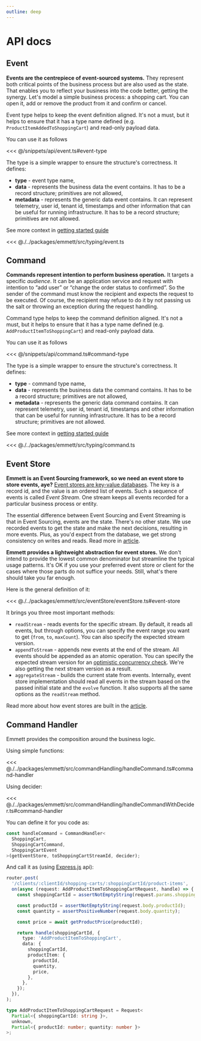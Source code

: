```yaml
---
outline: deep
---
```


# API docs

## Event

**Events are the centrepiece of event-sourced systems.** They represent both critical points of the business process but are also used as the state. That enables you to reflect your business into the code better, getting the synergy. Let's model a simple business process: a shopping cart. You can open it, add or remove the product from it and confirm or cancel.

Event type helps to keep the event definition aligned. It's not a must, but it helps to ensure that it has a type name defined (e.g. `ProductItemAddedToShoppingCart`) and read-only payload data.

You can use it as follows

<<< @/snippets/api/event.ts#event-type

The type is a simple wrapper to ensure the structure's correctness. It defines:

- **type** - event type name,
- **data** - represents the business data the event contains. It has to be a record structure; primitives are not allowed,
- **metadata** - represents the generic data event contains. It can represent telemetry, user id, tenant id, timestamps and other information that can be useful for running infrastructure. It has to be a record structure; primitives are not allowed.

See more context in [getting started guide](./getting-started.md#events)

<<< @./../packages/emmett/src/typing/event.ts

## Command

**Commands represent intention to perform business operation.** It targets a specific _audience_. It can be an application service and request with intention to “add user” or “change the order status to confirmed”. So the sender of the command must know the recipient and expects the request to be executed. Of course, the recipient may refuse to do it by not passing us the salt or throwing an exception during the request handling.

Command type helps to keep the command definition aligned. It's not a must, but it helps to ensure that it has a type name defined (e.g. `AddProductItemToShoppingCart`) and read-only payload data.

You can use it as follows

<<< @/snippets/api/command.ts#command-type

The type is a simple wrapper to ensure the structure's correctness. It defines:

- **type** - command type name,
- **data** - represents the business data the command contains. It has to be a record structure; primitives are not allowed,
- **metadata** - represents the generic data command contains. It can represent telemetry, user id, tenant id, timestamps and other information that can be useful for running infrastructure. It has to be a record structure; primitives are not allowed.

See more context in [getting started guide](./getting-started.md#commands)

<<< @./../packages/emmett/src/typing/command.ts

## Event Store

**Emmett is an Event Sourcing framework, so we need an event store to store events, aye?** [Event stores are key-value databases](https://event-driven.io/en/event_stores_are_key_value_stores/). The key is a record id, and the value is an ordered list of events. Such a sequence of events is called _Event Stream_. One stream keeps all events recorded for a particular business process or entity.

The essential difference between Event Sourcing and Event Streaming is that in Event Sourcing, events are the state. There's no other state. We use recorded events to get the state and make the next decisions, resulting in more events. Plus, as you'd expect from the database, we get strong consistency on writes and reads. Read more in [article](https://event-driven.io/en/event_streaming_is_not_event_sourcing/).

**Emmett provides a lightweight abstraction for event stores.** We don't intend to provide the lowest common denominator but streamline the typical usage patterns. It's OK if you use your preferred event store or client for the cases where those parts do not suffice your needs. Still, what's there should take you far enough.

Here is the general definition of it:

<<< @./../packages/emmett/src/eventStore/eventStore.ts#event-store

It brings you three most important methods:

- `readStream` - reads events for the specific stream. By default, it reads all events, but through options, you can specify the event range you want to get (`from`, `to`, `maxCount`). You can also specify the expected stream version.
- `appendToStream` - appends new events at the end of the stream. All events should be appended as an atomic operation. You can specify the expected stream version for an [optimistic concurrency check](https://event-driven.io/en/optimistic_concurrency_for_pessimistic_times/). We're also getting the next stream version as a result.
- `aggregateStream` - builds the current state from events. Internally, event store implementation should read all events in the stream based on the passed initial state and the `evolve` function. It also supports all the same options as the `readStream` method.

Read more about how event stores are built in the [article](https://event-driven.io/en/lets_build_event_store_in_one_hour/).

## Command Handler

Emmett provides the composition around the business logic.

Using simple functions:

<<< @./../packages/emmett/src/commandHandling/handleCommand.ts#command-handler

Using decider:

<<< @./../packages/emmett/src/commandHandling/handleCommandWithDecider.ts#command-handler

You can define it for you code as:

```typescript
const handleCommand = CommandHandler<
  ShoppingCart,
  ShoppingCartCommand,
  ShoppingCartEvent
>(getEventStore, toShoppingCartStreamId, decider);
```

And call it as (using [Express.js](https://expressjs.com/) api):

```typescript
router.post(
  '/clients/:clientId/shopping-carts/:shoppingCartId/product-items',
  on(async (request: AddProductItemToShoppingCartRequest, handle) => {
    const shoppingCartId = assertNotEmptyString(request.params.shoppingCartId);

    const productId = assertNotEmptyString(request.body.productId);
    const quantity = assertPositiveNumber(request.body.quantity);

    const price = await getProductPrice(productId);

    return handle(shoppingCartId, {
      type: 'AddProductItemToShoppingCart',
      data: {
        shoppingCartId,
        productItem: {
          productId,
          quantity,
          price,
        },
      },
    });
  }),
);

type AddProductItemToShoppingCartRequest = Request<
  Partial<{ shoppingCartId: string }>,
  unknown,
  Partial<{ productId: number; quantity: number }>
>;
```
